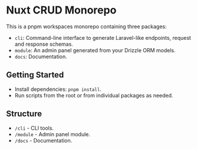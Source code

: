 
# Nuxt CRUD Monorepo

This is a pnpm workspaces monorepo containing three packages:
- `cli`: Command-line interface to generate Laravel-like endpoints, request and response schemas.
- `module`: An admin panel generated from your Drizzle ORM models.
- `docs`: Documentation.

## Getting Started

- Install dependencies: `pnpm install`.
- Run scripts from the root or from individual packages as needed.

## Structure
- `/cli` - CLI tools.
- `/module` - Admin panel module.
- `/docs` - Documentation.
